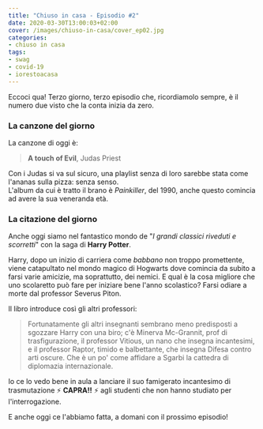 ```yaml
---
title: "Chiuso in casa - Episodio #2"
date: 2020-03-30T13:00:03+02:00
cover: /images/chiuso-in-casa/cover_ep02.jpg
categories:
- chiuso in casa
tags:
- swag
- covid-19
- iorestoacasa
---
```

Eccoci qua! Terzo giorno, terzo episodio che, ricordiamolo sempre, è il numero due
visto che la conta inizia da zero.

### La canzone del giorno
La canzone di oggi è:

> **A touch of Evil**, Judas Priest

Con i Judas si va sul sicuro, una playlist senza di loro sarebbe stata come
l'ananas sulla pizza: senza senso.  
L'album da cui è tratto il brano è _Painkiller_, del 1990, anche questo comincia ad avere la
sua veneranda età.

### La citazione del giorno
Anche oggi siamo nel fantastico mondo de "_I grandi classici riveduti e scorretti_" con
la saga di **Harry Potter**.

Harry, dopo un inizio di carriera come _babbano_ non troppo promettente, viene catapultato
nel mondo magico di Hogwarts dove comincia da subito a farsi varie amicizie, ma soprattutto,
dei nemici.
E qual è la cosa migliore che uno scolaretto può fare per iniziare bene l'anno scolastico?
Farsi odiare a morte dal professor Severus Piton.

Il libro introduce così gli altri professori:

> Fortunatamente gli altri insegnanti sembrano meno predisposti a sgozzare Harry con
una biro; c'è Minerva Mc-Grannit, prof di trasfigurazione, il professor Vitious, un
nano che insegna incantesimi, e il professor Raptor, timido e balbettante, che insegna
Difesa contro arti oscure. Che è un po' come affidare a Sgarbi la cattedra di diplomazia
internazionale.

Io ce lo vedo bene in aula a lanciare il suo famigerato incantesimo di trasmutazione ⚡ **CAPRA!!** ⚡
agli studenti che non hanno studiato per l'interrogazione.

E anche oggi ce l'abbiamo fatta, a domani con il prossimo episodio!
